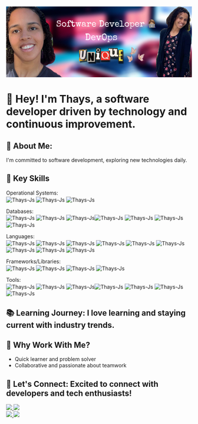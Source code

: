 ![Project Image](./images/Thays.png)

# 👋 Hey! I'm Thays, a software developer driven by technology and continuous improvement.

## 🚀 About Me: 
I'm committed to software development, exploring new technologies daily.<br>

## 🌱 Key Skills<br>

Operational Systems: <br>
<img align="center" alt="Thays-Js" height="30" width="40" src="https://cdn.jsdelivr.net/gh/devicons/devicon@latest/icons/linux/linux-original.svg" />
<img align="center" alt="Thays-Js" height="30" width="40" color="white" src="https://cdn.jsdelivr.net/gh/devicons/devicon@latest/icons/apple/apple-original.svg" />
<img align="center" alt="Thays-Js" height="30" width="40" src="https://cdn.jsdelivr.net/gh/devicons/devicon@latest/icons/windows8/windows8-original.svg" /><br>

Databases:<br>
<img align="center" alt="Thays-Js" height="30" width="40" src="https://cdn.jsdelivr.net/gh/devicons/devicon@latest/icons/mysql/mysql-original.svg" />
<img align="center" alt="Thays-Js" height="30" width="40" src="https://cdn.jsdelivr.net/gh/devicons/devicon@latest/icons/sqlalchemy/sqlalchemy-original.svg" />
<img align="center" alt="Thays-Js" height="30" width="40" src="https://cdn.jsdelivr.net/gh/devicons/devicon@latest/icons/sqlite/sqlite-original.svg" /><img align="center" alt="Thays-Js" height="30" width="40" src="https://cdn.jsdelivr.net/gh/devicons/devicon@latest/icons/sqldeveloper/sqldeveloper-original.svg" />
<img align="center" alt="Thays-Js" height="30" width="40" src="https://cdn.jsdelivr.net/gh/devicons/devicon@latest/icons/mongodb/mongodb-original.svg" />
<img align="center" alt="Thays-Js" height="30" width="40" src="https://cdn.jsdelivr.net/gh/devicons/devicon@latest/icons/mongoose/mongoose-original.svg" />
<img align="center" alt="Thays-Js" height="30" width="40" src="https://cdn.jsdelivr.net/gh/devicons/devicon@latest/icons/postgresql/postgresql-original.svg" /><br>

Languages: <br>
<img align="center" alt="Thays-Js" height="30" width="40" src="https://cdn.jsdelivr.net/gh/devicons/devicon@latest/icons/html5/html5-original.svg" />
<img align="center" alt="Thays-Js" height="30" width="40" src="https://cdn.jsdelivr.net/gh/devicons/devicon@latest/icons/css3/css3-original.svg" />
<img align="center" alt="Thays-Js" height="30" width="40" src="https://cdn.jsdelivr.net/gh/devicons/devicon@latest/icons/javascript/javascript-original.svg" />
<img align="center" alt="Thays-Js" height="30" width="40" src="https://cdn.jsdelivr.net/gh/devicons/devicon@latest/icons/nodejs/nodejs-original.svg" />
<img align="center" alt="Thays-Js" height="30" width="40" src="https://cdn.jsdelivr.net/gh/devicons/devicon@latest/icons/typescript/typescript-original.svg" />
<img align="center" alt="Thays-Js" height="30" width="40" src="https://cdn.jsdelivr.net/gh/devicons/devicon@latest/icons/python/python-original.svg" />
<img align="center" alt="Thays-Js" height="30" width="40" src="https://cdn.jsdelivr.net/gh/devicons/devicon@latest/icons/php/php-original.svg" />
<img align="center" alt="Thays-Js" height="30" width="40" src="https://cdn.jsdelivr.net/gh/devicons/devicon@latest/icons/c/c-original.svg" />
<img align="center" alt="Thays-Js" height="30" width="40" src="https://cdn.jsdelivr.net/gh/devicons/devicon@latest/icons/java/java-original.svg" /><br>

Frameworks/Libraries: <br>
<img align="center" alt="Thays-Js" height="30" width="40" src="https://cdn.jsdelivr.net/gh/devicons/devicon@latest/icons/react/react-original.svg" />
<img align="center" alt="Thays-Js" height="30" width="40" src="https://cdn.jsdelivr.net/gh/devicons/devicon@latest/icons/flask/flask-original.svg" />
<img align="center" alt="Thays-Js" height="30" width="40" src="https://cdn.jsdelivr.net/gh/devicons/devicon@latest/icons/express/express-original.svg" />
<img align="center" alt="Thays-Js" height="30" width="40" src="https://cdn.jsdelivr.net/gh/devicons/devicon@latest/icons/androidstudio/androidstudio-original.svg" /><br>
          
Tools: <br>
<img align="center" alt="Thays-Js" height="30" width="40" src="https://cdn.jsdelivr.net/gh/devicons/devicon@latest/icons/arduino/arduino-original.svg" />
<img align="center" alt="Thays-Js" height="30" width="40" src="https://cdn.jsdelivr.net/gh/devicons/devicon@latest/icons/docker/docker-original.svg" />
<img align="center" alt="Thays-Js" height="30" width="40" src="https://cdn.jsdelivr.net/gh/devicons/devicon@latest/icons/github/github-original.svg" /><img align="center" alt="Thays-Js" height="30" width="40" src="https://cdn.jsdelivr.net/gh/devicons/devicon@latest/icons/visualstudio/visualstudio-original.svg" />
<img align="center" alt="Thays-Js" height="30" width="40" src="https://cdn.jsdelivr.net/gh/devicons/devicon@latest/icons/tailwindcss/tailwindcss-original-wordmark.svg" />
<img align="center" alt="Thays-Js" height="30" width="40" src="https://cdn.jsdelivr.net/gh/devicons/devicon@latest/icons/vitejs/vitejs-original.svg" />
<img align="center" alt="Thays-Js" height="30" width="40" src="https://cdn.jsdelivr.net/gh/devicons/devicon@latest/icons/stackoverflow/stackoverflow-original.svg" /><br>

## 📚 Learning Journey: I love learning and staying current with industry trends.<br>

## 🌟 Why Work With Me?<br>
 - Quick learner and problem solver <br>
 - Collaborative and passionate about teamwork<br>

## 🤝 Let's Connect: Excited to connect with developers and tech enthusiasts!<br>

<div>
 <a href="https://github.com/ThayRibeiro0">
  <img height="180em" src="https://github-readme-stats.vercel.app/api?username=thayribeiro0&show_icons=true&theme=tokyonight&include_all_commits=true&count_private=true" />
  <img height="180em" src="https://github-readme-stats.vercel.app/api/top-langs/?username=thayribeiro0&layout=compact&langs_count=16&theme=tokyonight" />
</div>
 
</div>
<a href="https://www.youtube.com/channel/UC-bXwNNuYAJ_uRstDT7fWyQ" target="blank"> <img src="https://img.shields.io/badge/YouTube-FF0000?style=for-the-badge&logo=youtube&logoColor=white">
<a href="https://www.linkedin.com/in/thays-ribeiro-maher-475b39275" target="blank"> <img src="https://img.shields.io/badge/LinkedIn-0077B5?style=for-the-badge&logo=linkedin&logoColor=white">
</div>


